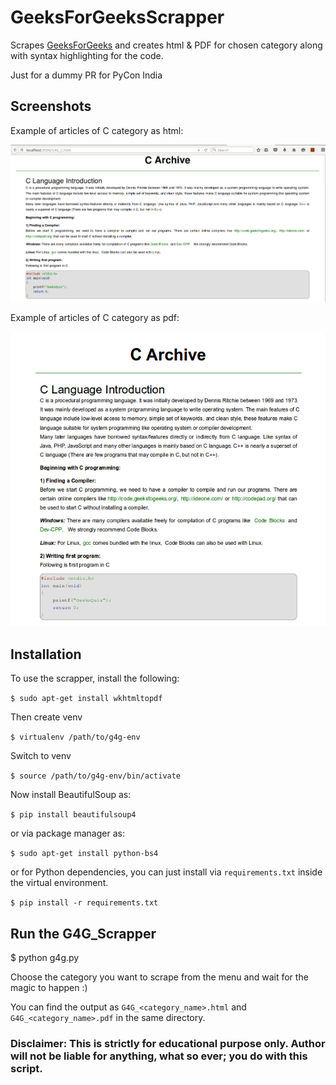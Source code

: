 # GeeksForGeeksScrapper
Scrapes [GeeksForGeeks](http://www.geeksforgeeks.org) and creates html & PDF for chosen category along with syntax highlighting for the code.

Just for a dummy PR for PyCon India

## Screenshots

Example of articles of C category as html:

![alt tag](https://github.com/CuriousLearner/GeeksForGeeksScrapper/blob/master/screenshots/G4G_C_html.png)

Example of articles of C category as pdf:

![alt tag](https://github.com/CuriousLearner/GeeksForGeeksScrapper/blob/master/screenshots/G4G_C_pdf.png)

## Installation
To use the scrapper, install the following:

`$ sudo apt-get install wkhtmltopdf`

Then create venv

`$ virtualenv /path/to/g4g-env`

Switch to venv

`$ source /path/to/g4g-env/bin/activate`

Now install BeautifulSoup as:

`$ pip install beautifulsoup4`

or via package manager as:

`$ sudo apt-get install python-bs4`

or for Python dependencies, you can just install via `requirements.txt` inside the virtual environment.

`$ pip install -r requirements.txt`

## Run the G4G_Scrapper

$ python g4g.py

Choose the category you want to scrape from the menu and wait for the magic to happen :)

You can find the output as `G4G_<category_name>.html` and `G4G_<category_name>.pdf` in the same directory.

### Disclaimer: This is strictly for educational purpose only. Author will not be liable for anything, what so ever; you do with this script.

